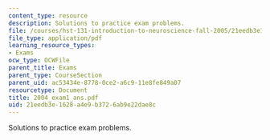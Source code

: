```yaml
---
content_type: resource
description: Solutions to practice exam problems.
file: /courses/hst-131-introduction-to-neuroscience-fall-2005/21eedb3e1628a4e9b3726ab9e22dae8c_2004_exam1_ans.pdf
file_type: application/pdf
learning_resource_types:
- Exams
ocw_type: OCWFile
parent_title: Exams
parent_type: CourseSection
parent_uid: ac53434e-8778-0ce2-a6c9-11e8fe849a07
resourcetype: Document
title: 2004_exam1_ans.pdf
uid: 21eedb3e-1628-a4e9-b372-6ab9e22dae8c
---
```

Solutions to practice exam problems.

